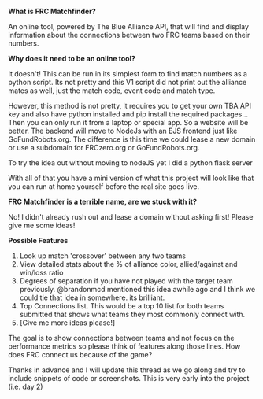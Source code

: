 **What is FRC Matchfinder?**

An online tool, powered by The Blue Alliance API, that will find and display information about the connections between two FRC teams based on their numbers.

**Why does it need to be an online tool?**

It doesn't! This can be run in its simplest form to find match numbers as a python script. Its not pretty and this V1 script did not print out the alliance mates as well, just the match code, event code and match type.

However, this method is not pretty, it requires you to get your own TBA API key and also have python installed and pip install the required packages... Then you can only run it from a laptop or special app. So a website will be better. The backend will move to NodeJs with an EJS frontend just like GoFundRobots.org. The difference is this time we could lease a new domain or use a subdomain for FRCzero.org or GoFundRobots.org.

To try the idea out without moving to nodeJS yet I did a python flask server

With all of that you have a mini version of what this project will look like that you can run at home yourself before the real site goes live. 

**FRC Matchfinder is a terrible name, are we stuck with it?**

No! I didn't already rush out and lease a domain without asking first! Please give me some ideas!

**Possible Features**

1. Look up match 'crossover' between any two teams
2. View detailed stats about the % of alliance color, allied/against and win/loss ratio
3. Degrees of separation if you have not played with the target team previously. @brandonmcd mentioned this idea awhile ago and I think we could tie that idea in somewhere. its brilliant.
4. Top Connections list. This would be a top 10 list for both teams submitted that shows what teams they most commonly connect with.
5. [Give me more ideas please!]

The goal is to show connections between teams and not focus on the performance metrics so please think of features along those lines. How does FRC connect us because of the game?

Thanks in advance and I will update this thread as we go along and try to include snippets of code or screenshots. This is very early into the project (i.e. day 2)
